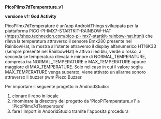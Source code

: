 **PicoPiImx7dTemperature_v1**

**versione v1: God Activity**

PicoPiImx7dTemperature è un'app AndroidThings sviluppata per la piattaforma PICO-PI-IMX7-STARTKIT-RAINBOW-HAT 
(https://shop.technexion.com/pico-pi-imx7-startkit-rainbow-hat.html) che rileva la temperatura attraverso il sensore Bmx280 
presente nel RainbowHat, la mostra all'utente attraverso il display alfanumerico HT16K33 (sempre presente nel RainbowHat) e attiva 
i led blu, verde o rosso, a seconda se temperatura rilevata è minore di NORMAL_TEMPERATURE, compresa tra NORMAL_TEMPERATURE e 
MAX_TEMPERATURE oppure maggiore di MAX_TEMPERATURE.
Solo nel caso in cui il valore soglia MAX_TEMPERATURE venga superato, viene attivato un allarme sonoro attraverso il buzzer pwm Piezo Buzzer.
                  



Per importare il seguente progetto in AndroidStudio:
1) clonare il repo in locale
2) rinominare la directory del progetto da 'PicoPiTemperature_v1' a 'PicoPiImx7dTemperature'
3) fare l'import in AndoridStudio tramite l'apposita procedura


